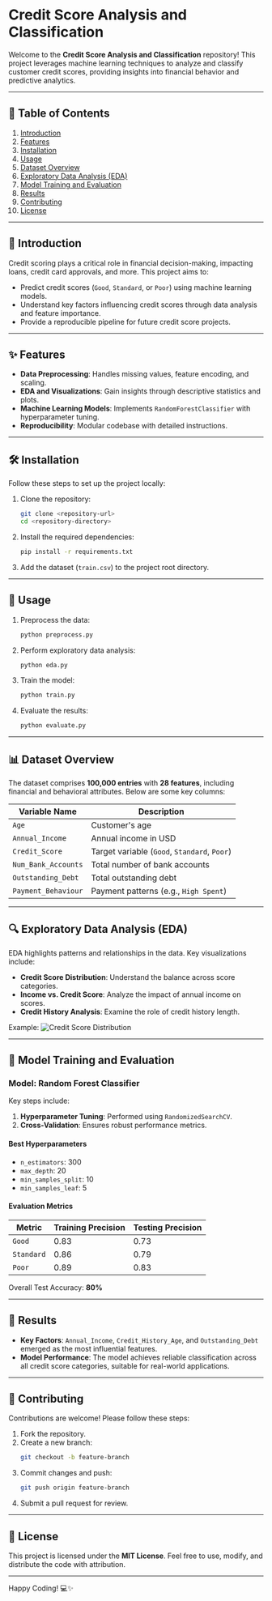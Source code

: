 # Credit Score Analysis and Classification

Welcome to the **Credit Score Analysis and Classification** repository! This project leverages machine learning techniques to analyze and classify customer credit scores, providing insights into financial behavior and predictive analytics.

---

## 🚀 Table of Contents
1. [Introduction](#introduction)
2. [Features](#features)
3. [Installation](#installation)
4. [Usage](#usage)
5. [Dataset Overview](#dataset-overview)
6. [Exploratory Data Analysis (EDA)](#exploratory-data-analysis-eda)
7. [Model Training and Evaluation](#model-training-and-evaluation)
8. [Results](#results)
9. [Contributing](#contributing)
10. [License](#license)

---

## 🌟 Introduction

Credit scoring plays a critical role in financial decision-making, impacting loans, credit card approvals, and more. This project aims to:

- Predict credit scores (`Good`, `Standard`, or `Poor`) using machine learning models.
- Understand key factors influencing credit scores through data analysis and feature importance.
- Provide a reproducible pipeline for future credit score projects.

---

## ✨ Features

- **Data Preprocessing**: Handles missing values, feature encoding, and scaling.
- **EDA and Visualizations**: Gain insights through descriptive statistics and plots.
- **Machine Learning Models**: Implements `RandomForestClassifier` with hyperparameter tuning.
- **Reproducibility**: Modular codebase with detailed instructions.

---

## 🛠️ Installation

Follow these steps to set up the project locally:

1. Clone the repository:
   ```bash
   git clone <repository-url>
   cd <repository-directory>
   ```

2. Install the required dependencies:
   ```bash
   pip install -r requirements.txt
   ```

3. Add the dataset (`train.csv`) to the project root directory.

---

## 📖 Usage

1. Preprocess the data:
   ```bash
   python preprocess.py
   ```
2. Perform exploratory data analysis:
   ```bash
   python eda.py
   ```
3. Train the model:
   ```bash
   python train.py
   ```
4. Evaluate the results:
   ```bash
   python evaluate.py
   ```

---

## 📊 Dataset Overview

The dataset comprises **100,000 entries** with **28 features**, including financial and behavioral attributes. Below are some key columns:

| Variable Name         | Description                                   |
|-----------------------|-----------------------------------------------|
| `Age`                | Customer's age                               |
| `Annual_Income`      | Annual income in USD                        |
| `Credit_Score`       | Target variable (`Good`, `Standard`, `Poor`) |
| `Num_Bank_Accounts`  | Total number of bank accounts               |
| `Outstanding_Debt`   | Total outstanding debt                      |
| `Payment_Behaviour`  | Payment patterns (e.g., `High Spent`)       |

---

## 🔍 Exploratory Data Analysis (EDA)

EDA highlights patterns and relationships in the data. Key visualizations include:

- **Credit Score Distribution**: Understand the balance across score categories.
- **Income vs. Credit Score**: Analyze the impact of annual income on scores.
- **Credit History Analysis**: Examine the role of credit history length.

Example:
![Credit Score Distribution](images/credit_score_distribution.png)

---

## 🧪 Model Training and Evaluation

### Model: Random Forest Classifier

Key steps include:

1. **Hyperparameter Tuning**: Performed using `RandomizedSearchCV`.
2. **Cross-Validation**: Ensures robust performance metrics.

#### Best Hyperparameters
- `n_estimators`: 300
- `max_depth`: 20
- `min_samples_split`: 10
- `min_samples_leaf`: 5

#### Evaluation Metrics

| Metric      | Training Precision | Testing Precision |
|-------------|---------------------|--------------------|
| `Good`      | 0.83               | 0.73              |
| `Standard`  | 0.86               | 0.79              |
| `Poor`      | 0.89               | 0.83              |

Overall Test Accuracy: **80%**

---

## 🎯 Results

- **Key Factors**: `Annual_Income`, `Credit_History_Age`, and `Outstanding_Debt` emerged as the most influential features.
- **Model Performance**: The model achieves reliable classification across all credit score categories, suitable for real-world applications.

---

## 🤝 Contributing

Contributions are welcome! Please follow these steps:

1. Fork the repository.
2. Create a new branch:
   ```bash
   git checkout -b feature-branch
   ```
3. Commit changes and push:
   ```bash
   git push origin feature-branch
   ```
4. Submit a pull request for review.

---

## 📜 License

This project is licensed under the **MIT License**. Feel free to use, modify, and distribute the code with attribution.

---

Happy Coding! 💻✨


